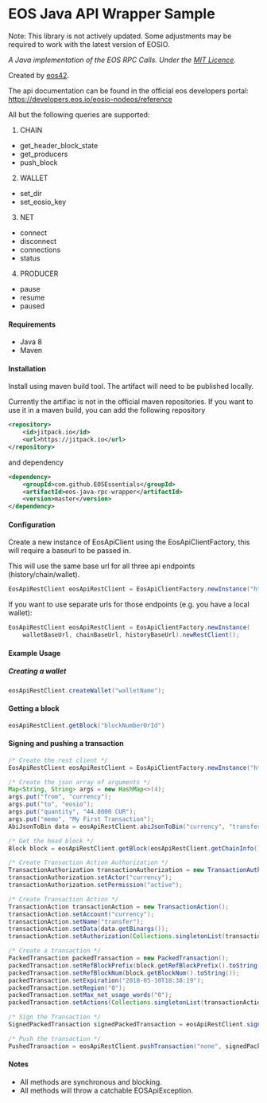 # EOS Java API Wrapper Sample
Note: This library is not actively updated. Some adjustments may be required to work with the latest version of EOSIO.

*A Java implementation of the EOS RPC Calls. Under the [MIT Licence](https://raw.githubusercontent.com/Fletch153/eos-java-rpc-wrapper/master/LICENSE)*.

Created by [eos42](http://www.eos42.io).

The api documentation can be found in the official eos developers portal:
https://developers.eos.io/eosio-nodeos/reference

All but the following queries are supported:
1. CHAIN
- get_header_block_state
- get_producers
- push_block
2. WALLET
- set_dir
- set_eosio_key
3. NET
- connect
- disconnect
- connections
- status
4. PRODUCER
- pause
- resume
- paused

#### Requirements
* Java 8
* Maven

#### Installation
Install using maven build tool. The artifact will need to be published locally.

Currently the artifiac is not in the official maven repositories.
If you want to use it in a maven build, you can add the following repository

``` xml
<repository>
    <id>jitpack.io</id>
    <url>https://jitpack.io</url>
</repository>
```

and dependency

``` xml
<dependency>
    <groupId>com.github.EOSEssentials</groupId>
    <artifactId>eos-java-rpc-wrapper</artifactId>
    <version>master</version>
</dependency>
```

#### Configuration
Create a new instance of EosApiClient using the EosApiClientFactory, this will require
a baseurl to be passed in.

This will use the same base url for all three api endpoints (history/chain/wallet).
```java
EosApiRestClient eosApiRestClient = EosApiClientFactory.newInstance("http://127.0.0.1:8888").newRestClient();
```

If you want to use separate urls for those endpoints (e.g. you have a local wallet):
```java
EosApiRestClient eosApiRestClient = EosApiClientFactory.newInstance(
    walletBaseUrl, chainBaseUrl, historyBaseUrl).newRestClient();
```

#### Example Usage
##### Creating a wallet
```java
eosApiRestClient.createWallet("walletName");
```

#### Getting a block
```java
eosApiRestClient.getBlock("blockNumberOrId")
```

#### Signing and pushing a transaction

```java
/* Create the rest client */
EosApiRestClient eosApiRestClient = EosApiClientFactory.newInstance("http://127.0.0.1:8888").newRestClient();

/* Create the json array of arguments */
Map<String, String> args = new HashMap<>(4);
args.put("from", "currency");
args.put("to", "eosio");
args.put("quantity", "44.0000 CUR");
args.put("memo", "My First Transaction");
AbiJsonToBin data = eosApiRestClient.abiJsonToBin("currency", "transfer", args);```

/* Get the head block */
Block block = eosApiRestClient.getBlock(eosApiRestClient.getChainInfo().getHeadBlockId());

/* Create Transaction Action Authorization */
TransactionAuthorization transactionAuthorization = new TransactionAuthorization();
transactionAuthorization.setActor("currency");
transactionAuthorization.setPermission("active");

/* Create Transaction Action */
TransactionAction transactionAction = new TransactionAction();
transactionAction.setAccount("currency");
transactionAction.setName("transfer");
transactionAction.setData(data.getBinargs());
transactionAction.setAuthorization(Collections.singletonList(transactionAuthorization));

/* Create a transaction */
PackedTransaction packedTransaction = new PackedTransaction();
packedTransaction.setRefBlockPrefix(block.getRefBlockPrefix().toString());
packedTransaction.setRefBlockNum(block.getBlockNum().toString());
packedTransaction.setExpiration("2018-05-10T18:38:19");
packedTransaction.setRegion("0");
packedTransaction.setMax_net_usage_words("0");
packedTransaction.setActions(Collections.singletonList(transactionAction));

/* Sign the Transaction */
SignedPackedTransaction signedPackedTransaction = eosApiRestClient.signTransaction(packedTransaction, Collections.singletonList("EOS7LPJ7YnwYiEHbBLz96fNkt3kf6CDDdesV5EsWoc3u3DJy31V2y"), "chainId");

/* Push the transaction */
PushedTransaction = eosApiRestClient.pushTransaction("none", signedPackedTransaction);
```

#### Notes
* All methods are synchronous and blocking.
* All methods will throw a catchable EOSApiException.

